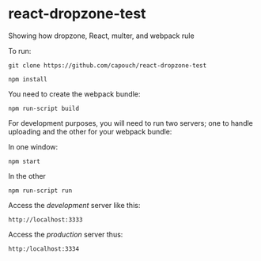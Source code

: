 # react-dropzone-test
Showing how dropzone, React, multer, and webpack rule

To run:

    git clone https://github.com/capouch/react-dropzone-test

    npm install

You need to create the webpack bundle:

    npm run-script build

For development purposes, you will need to run two servers; one to handle uploading
and the other for your webpack bundle:

In one window:

    npm start

In the other

    npm run-script run

Access the *development* server like this:

    http://localhost:3333

Access the *production* server thus:

    http:/localhost:3334
